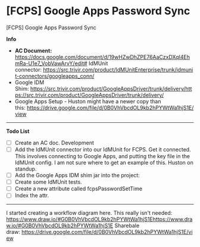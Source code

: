 # [FCPS] Google Apps Password Sync

\[FCPS\] Google Apps Password Sync

**Info**

* **AC Document:** 
	<https://docs.google.com/document/d/19wHZwDhZPE76AaCzxDXqI4EhmRa-U1e7_VobVawArvY/edit#> IdMUnit connector: <https://src.trivir.com/product/IdMUnitEnterprise/trunk/idmunit-connectors/googleapps_conn/>
* Google IDM Shim: <https://src.trivir.com/product/GoogleAppsDriver/trunk/delivery/><https://src.trivir.com/product/GoogleAppsDriver/trunk/delivery/>
* Google Apps Setup - Huston might have a newer copy than this: <https://drive.google.com/file/d/0B0VhVbcdOL9kb2hPYWtWa1hjS1E/view>

* * *

**Todo List**
- [ ] Create an AC doc.
Development
- [ ] Add the IdMUnit connector into our IdMUnit for FCPS. Get it connected. This involves connecting to Google Apps, and putting the key file in the IdMUnit config. I am not sure where to get an example of this. Huston on standup.
- [ ] Add the Google Apps IDM shim jar into the project:
- [ ] Create some IdMUnit tests.
- [ ] Create a new attribute called fcpsPasswordSetTime
- [ ] Index the attr.

* * *

I started creating a workflow diagram here. This really isn't needed:
<https://www.draw.io/#G0B0VhVbcdOL9kb2hPYWtWa1hjS1E><https://www.draw.io/#G0B0VhVbcdOL9kb2hPYWtWa1hjS1E>
Sharebale draw: <https://drive.google.com/file/d/0B0VhVbcdOL9kb2hPYWtWa1hjS1E/view>
